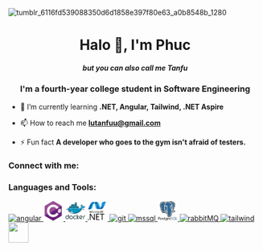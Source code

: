 
<!---
TanfuuLu/TanfuuLu is a ✨ special ✨ repository because its `README.md` (this file) appears on your GitHub profile.
You can click the Preview link to take a look at your changes.
--->





![tumblr_6116fd539088350d6d1858e397f80e63_a0b8548b_1280](https://github.com/TanfuuLu/TanfuuLu/assets/143422937/6bc53db0-7060-4e23-a5a1-ef66302a209e)

<h1 align="center">Halo 👋, I'm Phuc</h1>
<h5 align="center"> but you can also call me Tanfu</h5>
<h3 align="center">I'm a fourth-year college student in Software Engineering</h3>

- 🌱 I’m currently learning **.NET, Angular, Tailwind, .NET Aspire**

- 📫 How to reach me **lutanfuu@gmail.com**

- ⚡ Fun fact **A developer who goes to the gym isn't afraid of testers.**

<h3 align="left">Connect with me:</h3>
<p align="left">
</p>

<h3 align="left">Languages and Tools:</h3>
<p align="left"> <a href="https://angular.io" target="_blank" rel="noreferrer"> <img src="https://angular.io/assets/images/logos/angular/angular.svg" alt="angular" width="40" height="40"/> </a> <a href="https://www.w3schools.com/cs/" target="_blank" rel="noreferrer"> <img src="https://raw.githubusercontent.com/devicons/devicon/master/icons/csharp/csharp-original.svg" alt="csharp" width="40" height="40"/> </a> <a href="https://www.docker.com/" target="_blank" rel="noreferrer"> <img src="https://raw.githubusercontent.com/devicons/devicon/master/icons/docker/docker-original-wordmark.svg" alt="docker" width="40" height="40"/> </a> <a href="https://dotnet.microsoft.com/" target="_blank" rel="noreferrer"> <img src="https://raw.githubusercontent.com/devicons/devicon/master/icons/dot-net/dot-net-original-wordmark.svg" alt="dotnet" width="40" height="40"/> </a> <a href="https://git-scm.com/" target="_blank" rel="noreferrer"> <img src="https://www.vectorlogo.zone/logos/git-scm/git-scm-icon.svg" alt="git" width="40" height="40"/> </a> <a href="https://www.microsoft.com/en-us/sql-server" target="_blank" rel="noreferrer"> <img src="https://www.svgrepo.com/show/303229/microsoft-sql-server-logo.svg" alt="mssql" width="40" height="40"/> </a> <a href="https://www.postgresql.org" target="_blank" rel="noreferrer"> <img src="https://raw.githubusercontent.com/devicons/devicon/master/icons/postgresql/postgresql-original-wordmark.svg" alt="postgresql" width="40" height="40"/> </a> <a href="https://www.rabbitmq.com" target="_blank" rel="noreferrer"> <img src="https://www.vectorlogo.zone/logos/rabbitmq/rabbitmq-icon.svg" alt="rabbitMQ" width="40" height="40"/> </a> <a href="https://tailwindcss.com/" target="_blank" rel="noreferrer"> <img src="https://www.vectorlogo.zone/logos/tailwindcss/tailwindcss-icon.svg" alt="tailwind" width="40" height="40"/> </a><?xml version="1.0" encoding="UTF-8"?>
  <img src="https://learn.microsoft.com/en-us/dotnet/aspire/assets/dotnet-aspire-logo-128.svg" width="40" height="40" >
</p>

